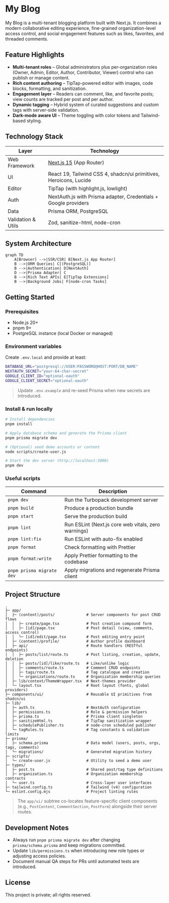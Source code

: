 # My Blog

My Blog is a multi-tenant blogging platform built with Next.js. It combines a modern collaborative editing experience, fine-grained organization-level access control, and social engagement features such as likes, favorites, and threaded comments.

## Feature Highlights

- **Multi-tenant roles** – Global administrators plus per-organization roles (Owner, Admin, Editor, Author, Contributor, Viewer) control who can publish or manage content.
- **Rich content authoring** – TipTap-powered editor with images, code blocks, formatting, and sanitization.
- **Engagement layer** – Readers can comment, like, and favorite posts; view counts are tracked per post and per author.
- **Dynamic tagging** – Hybrid system of curated suggestions and custom tags with server-side validation.
- **Dark-mode aware UI** – Theme toggling with color tokens and Tailwind-based styling.

## Technology Stack

| Layer              | Technology                                                        |
| ------------------ | ----------------------------------------------------------------- |
| Web Framework      | [Next.js 15](https://nextjs.org/) (App Router)                    |
| UI                 | React 19, Tailwind CSS 4, shadcn/ui primitives, Heroicons, Lucide |
| Editor             | TipTap (with highlight.js, lowlight)                              |
| Auth               | NextAuth.js with Prisma adapter, Credentials + Google providers   |
| Data               | Prisma ORM, PostgreSQL                                            |
| Validation & Utils | Zod, sanitize-html, node-cron                                     |

## System Architecture

```mermaid
graph TD
    A[Browser] -->|SSR/CSR| B[Next.js App Router]
    B -->|ORM Queries| C[(PostgreSQL)]
    B -->|Authentication| D[NextAuth]
    D -->|Prisma Adapter| C
    B -->|Rich Text APIs| E[TipTap Extensions]
    B -->|Background Jobs| F[node-cron Tasks]
```

## Getting Started

### Prerequisites

- Node.js 20+
- pnpm 9+
- PostgreSQL instance (local Docker or managed)

### Environment variables

Create `.env.local` and provide at least:

```bash
DATABASE_URL="postgresql://USER:PASSWORD@HOST:PORT/DB_NAME"
NEXTAUTH_SECRET="your-64-char-secret"
GOOGLE_CLIENT_ID="optional-oauth"
GOOGLE_CLIENT_SECRET="optional-oauth"
```

> Update `.env.example` and re-seed Prisma when new secrets are introduced.

### Install & run locally

```bash
# Install dependencies
pnpm install

# Apply database schema and generate the Prisma client
pnpm prisma migrate dev

# (Optional) seed demo accounts or content
node scripts/create-user.js

# Start the dev server (http://localhost:3000)
pnpm dev
```

### Useful scripts

| Command                   | Description                                         |
| ------------------------- | --------------------------------------------------- |
| `pnpm dev`                | Run the Turbopack development server                |
| `pnpm build`              | Produce a production bundle                         |
| `pnpm start`              | Serve the production build                          |
| `pnpm lint`               | Run ESLint (Next.js core web vitals, zero warnings) |
| `pnpm lint:fix`           | Run ESLint with auto-fix enabled                    |
| `pnpm format`             | Check formatting with Prettier                      |
| `pnpm format:write`       | Apply Prettier formatting to the codebase           |
| `pnpm prisma migrate dev` | Apply migrations and regenerate Prisma client       |

## Project Structure

```
.
├─ app/
│  ├─ (content)/posts/              # Server components for post CRUD flows
│  │  ├─ create/page.tsx            # Post creation compound form
│  │  ├─ [id]/page.tsx              # Post detail (view, comments, access control)
│  │  └─ [id]/edit/page.tsx         # Post editing entry point
│  ├─ (content)/profile/            # Author profile dashboard
│  ├─ api/                          # Route handlers (RESTful endpoints)
│  │  ├─ posts/list/route.ts        # Post listing, creation, update, deletion
│  │  ├─ posts/[id]/like/route.ts   # Like/unlike logic
│  │  ├─ comments/route.ts          # Comment CRUD endpoints
│  │  ├─ tags/route.ts              # Tag catalogue and creation
│  │  └─ organizations/route.ts     # Organization membership queries
│  ├─ lib/context/ThemeWrapper.tsx  # Next-themes provider
│  └─ layout.tsx                    # Root layout (fonts, global providers)
├─ components/ui/                   # Reusable UI primitives from shadcn/ui
├─ lib/
│  ├─ auth.ts                       # NextAuth configuration
│  ├─ permissions.ts                # Role & permission helpers
│  ├─ prisma.ts                     # Prisma client singleton
│  ├─ sanitizeHtml.ts               # TipTap sanitization wrapper
│  ├─ schedulePublisher.ts          # node-cron scheduled publisher
│  └─ tagRules.ts                   # Tag constants & validation limits
├─ prisma/
│  ├─ schema.prisma                 # Data model (users, posts, orgs, tags, comments)
│  └─ migrations/                   # Generated migration history
├─ scripts/
│  └─ create-user.js                # Utility to seed a demo user
├─ types/
│  ├─ post.ts                       # Shared post/tag type definitions
│  ├─ organization.ts               # Organization membership contracts
│  └─ user.ts                       # Cross-layer user interfaces
├─ tailwind.config.ts               # Tailwind (v4) configuration
└─ eslint.config.mjs                # Project linting rules
```

> The `app/ui/` subtree co-locates feature-specific client components (e.g., `PostContent`, `CommentSection`, `PostForm`) alongside their server routes.

## Development Notes

- Always run `pnpm prisma migrate dev` after changing `prisma/schema.prisma` and keep migrations committed.
- Update `lib/permissions.ts` when introducing new role types or adjusting access policies.
- Document manual QA steps for PRs until automated tests are introduced.

## License

This project is private; all rights reserved.
